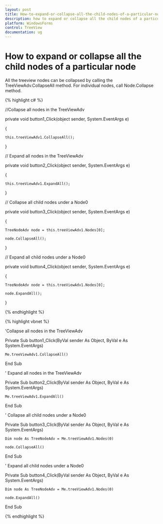 ```yaml
---
layout: post
title: How-to-expand-or-collapse-all-the-child-nodes-of-a-particular-node | WindowsForms | Syncfusion
description: how to expand or collapse all the child nodes of a particular node
platform: WindowsForms
control: TreeView 
documentation: ug
---
```


# How to expand or collapse all the child nodes of a particular node

All the treeview nodes can be collapsed by calling the TreeViewAdv.CollapseAll method. For individual nodes, call Node.Collapse method.

{% highlight c# %}



//Collapse all nodes in the TreeViewAdv

private void button1_Click(object sender, System.EventArgs e)

{

    this.treeViewAdv1.CollapseAll();

}

// Expand all nodes in the TreeViewAdv

private void button2_Click(object sender, System.EventArgs e)

{

    this.treeViewAdv1.ExpandAll();

}

// Collapse all child nodes under a Node0

private void button3_Click(object sender, System.EventArgs e)

{

    TreeNodeAdv node = this.treeViewAdv1.Nodes[0];

    node.CollapseAll();

}

// Expand all child nodes under a Node0

private void button4_Click(object sender, System.EventArgs e)

{

    TreeNodeAdv node = this.treeViewAdv1.Nodes[0];

    node.ExpandAll();

}

{% endhighlight %}

{% highlight vbnet %}



'Collapse all nodes in the TreeViewAdv

Private Sub button1_Click(ByVal sender As Object, ByVal e As System.EventArgs)

    Me.treeViewAdv1.CollapseAll()

End Sub



' Expand all nodes in the TreeViewAdv

Private Sub button2_Click(ByVal sender As Object, ByVal e As System.EventArgs)

    Me.treeViewAdv1.ExpandAll()

End Sub



' Collapse all child nodes under a Node0

Private Sub button3_Click(ByVal sender As Object, ByVal e As System.EventArgs)

    Dim node As TreeNodeAdv = Me.treeViewAdv1.Nodes(0)

    node.CollapseAll()

End Sub



' Expand all child nodes under a Node0

Private Sub button4_Click(ByVal sender As Object, ByVal e As System.EventArgs)

    Dim node As TreeNodeAdv = Me.treeViewAdv1.Nodes(0)

    node.ExpandAll()

End Sub

{% endhighlight %}

